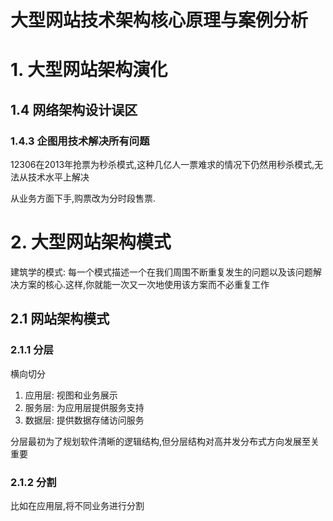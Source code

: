 # 大型网站技术架构核心原理与案例分析

# 1. 大型网站架构演化

## 1.4 网络架构设计误区

### 1.4.3 企图用技术解决所有问题

12306在2013年抢票为秒杀模式,这种几亿人一票难求的情况下仍然用秒杀模式,无法从技术水平上解决

从业务方面下手,购票改为分时段售票.

# 2. 大型网站架构模式

建筑学的模式: 每一个模式描述一个在我们周围不断重复发生的问题以及该问题解决方案的核心.这样,你就能一次又一次地使用该方案而不必重复工作

## 2.1 网站架构模式

### 2.1.1 分层

横向切分

1. 应用层: 视图和业务展示
2. 服务层: 为应用层提供服务支持
3. 数据层: 提供数据存储访问服务

分层最初为了规划软件清晰的逻辑结构,但分层结构对高并发分布式方向发展至关重要

### 2.1.2 分割

比如在应用层,将不同业务进行分割

